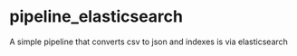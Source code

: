 # pipeline_elasticsearch
A simple pipeline that converts csv to json and indexes is via elasticsearch
